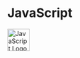 # JavaScript
<img src="https://upload.wikimedia.org/wikipedia/commons/6/6a/JavaScript-logo.png" alt="JavaScript Logo" width="50" />

